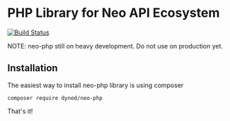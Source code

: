 # PHP Library for Neo API Ecosystem 
[![Build Status](https://travis-ci.org/jsilalahi/neo-php.svg?branch=master)](https://travis-ci.org/jsilalahi/neo-php)

NOTE: neo-php still on heavy development. Do not use on production yet.

## Installation

The easiest way to install neo-php library is using composer
```
composer require dyned/neo-php
```
That's it!